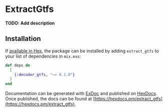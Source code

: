 # ExtractGtfs

**TODO: Add description**

## Installation

If [available in Hex](https://hex.pm/docs/publish), the package can be installed
by adding `extract_gtfs` to your list of dependencies in `mix.exs`:

```elixir
def deps do
  [
    {:decoder_gtfs, "~> 0.1.0"}
  ]
end
```

Documentation can be generated with [ExDoc](https://github.com/elixir-lang/ex_doc)
and published on [HexDocs](https://hexdocs.pm). Once published, the docs can
be found at [https://hexdocs.pm/extract_gtfs](https://hexdocs.pm/extract_gtfs).

